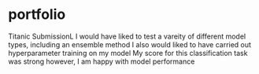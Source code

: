 # portfolio
Titanic SubmissionL
I would have liked to test a vareity of different model types, including an ensemble method
I also would liked to have carried out hyperparameter training on my model
My score for this classification task was strong however, I am happy with model performance 

